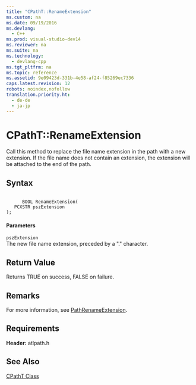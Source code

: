 ```yaml
---
title: "CPathT::RenameExtension"
ms.custom: na
ms.date: 09/19/2016
ms.devlang: 
  - C++
ms.prod: visual-studio-dev14
ms.reviewer: na
ms.suite: na
ms.technology: 
  - devlang-cpp
ms.tgt_pltfrm: na
ms.topic: reference
ms.assetid: 9e09423d-331b-4e58-af24-f85269ec7336
caps.latest.revision: 12
robots: noindex,nofollow
translation.priority.ht: 
  - de-de
  - ja-jp
---
```

# CPathT::RenameExtension
Call this method to replace the file name extension in the path with a new extension. If the file name does not contain an extension, the extension will be attached to the end of the path.  
  
## Syntax  
  
```  
  
      BOOL RenameExtension(  
   PCXSTR pszExtension   
);  
```  
  
#### Parameters  
 `pszExtension`  
 The new file name extension, preceded by a "." character.  
  
## Return Value  
 Returns TRUE on success, FALSE on failure.  
  
## Remarks  
 For more information, see [PathRenameExtension](http://msdn.microsoft.com/library/windows/desktop/bb773749).  
  
## Requirements  
 **Header:** atlpath.h  
  
## See Also  
 [CPathT Class](../vs140/CPathT-Class.md)